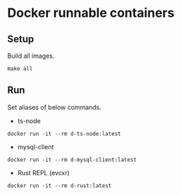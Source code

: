 # Docker runnable containers

## Setup

Build all images.

```
make all
```

## Run
Set aliases of below commands.

- ts-node
```
docker run -it --rm d-ts-node:latest
```

- mysql-client
```
docker run -it --rm d-mysql-client:latest
```

- Rust REPL (evcxr)
```
docker run -it --rm d-rust:latest
```
